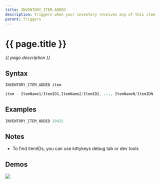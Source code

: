```yaml
---
title: INVENTORY_ITEM_ADDED
description: Triggers when your inventory receives any of this item
parent: Triggers
---
```


# {{ page.title }}

_{{ page.description }}_

## Syntax

```java
INVENTORY_ITEM_ADDED item 

item - ItemName1/ItemID1,ItemName2/ItemID2, ..., ItemNameN/ItemIDN
```

## Examples

```java
INVENTORY_ITEM_ADDED 20425
```

## Notes

- To find itemIDs, you can use kittykeys debug tab or dev tools

## Demos

![](https://i.imgur.com/ZS1sqan.gif)

